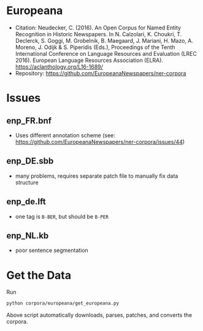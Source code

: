 # Europeana

- Citation: Neudecker, C. (2016). An Open Corpus for Named Entity Recognition in Historic Newspapers. In N. Calzolari, K. Choukri, T. Declerck, S. Goggi, M. Grobelnik, B. Maegaard, J. Mariani, H. Mazo, A. Moreno, J. Odijk & S. Piperidis (Eds.), Proceedings of the Tenth International Conference on Language Resources and Evaluation (LREC 2016). European Language Resources Association (ELRA). https://aclanthology.org/L16-1689/
- Repository: https://github.com/EuropeanaNewspapers/ner-corpora

# Issues

## enp_FR.bnf

- Uses different annotation scheme (see: https://github.com/EuropeanaNewspapers/ner-corpora/issues/44)

## enp_DE.sbb

- many problems, requires separate patch file to manually fix data structure

## enp_de.lft

- one tag is `B-BER`, but should be `B-PER`

## enp_NL.kb

- poor sentence segmentation

# Get the Data

Run

```bash
python corpora/europeana/get_europeana.py
```

Above script automatically downloads, parses, patches, and converts the corpora.
